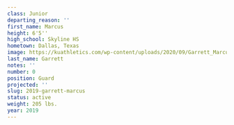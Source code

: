 ```yaml
---
class: Junior
departing_reason: ''
first_name: Marcus
height: 6'5''
high_school: Skyline HS
hometown: Dallas, Texas
image: https://kuathletics.com/wp-content/uploads/2020/09/Garrett_Marcus_09082020-600x500.jpg
last_name: Garrett
notes: ''
number: 0
position: Guard
projected: ''
slug: 2019-garrett-marcus
status: active
weight: 205 lbs.
year: 2019
---
```

